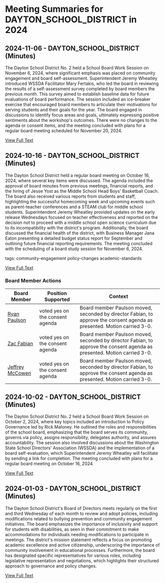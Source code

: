 # Meeting Summaries for DAYTON_SCHOOL_DISTRICT in 2024

## 2024-11-06 - DAYTON_SCHOOL_DISTRICT (Minutes)

The Dayton School District No. 2 held a School Board Work Session on November 6, 2024, where significant emphasis was placed on community engagement and board self-assessment. Superintendent Jeremy Wheatley introduced WSSDA Facilitator Mary Fertakis, who led the board in reviewing the results of a self-assessment survey completed by board members the previous month. This survey aimed to establish baseline data for future evaluations of board performance. The session included an ice-breaker exercise that encouraged board members to articulate their motivations for serving students and their goals for the year. The board engaged in discussions to identify focus areas and goals, ultimately expressing positive sentiments about the workshop's outcomes. There were no changes to the agenda or consent items, and the meeting concluded with plans for a regular board meeting scheduled for November 20, 2024.

[View Full Text](https://raw.githubusercontent.com/VoronoiPerspectives/WashingtonStateSchoolBoardExplorer/refs/heads/main/data/countries/usa/states/wa/counties/columbia/school_boards/dayton_school_district/2024/processed/2024-11-06-minutes.txt)

## 2024-10-16 - DAYTON_SCHOOL_DISTRICT (Minutes)

The Dayton School District held a regular board meeting on October 16, 2024, where several key items were discussed. The agenda included the approval of board minutes from previous meetings, financial reports, and the hiring of Jesse Yost as the Middle School Head Boys' Basketball Coach. The board also received various reports from students and staff, highlighting the successful homecoming week and upcoming events such as parent-teacher conferences and a STEAM club for middle school students. Superintendent Jeremy Wheatley provided updates on the early release Wednesdays focused on teacher effectiveness and reported on the decision not to proceed with a middle school open science curriculum due to its incompatibility with the district's program. Additionally, the board discussed the financial health of the district, with Business Manager Jana Eaton presenting a detailed budget status report for September and outlining future financial reporting requirements. The meeting concluded with the scheduling of a board study session for November 6, 2024. 

tags: community-engagement
policy-changes
academic-standards

[View Full Text](https://raw.githubusercontent.com/VoronoiPerspectives/WashingtonStateSchoolBoardExplorer/refs/heads/main/data/countries/usa/states/wa/counties/columbia/school_boards/dayton_school_district/2024/processed/2024-10-16-minutes.txt)

### Board Member Actions

| Board Member | Position Supported | Context |
|--------------|--------------------|---------|
| [Ryan Paulson](board_member_47.md) | voted yes on the consent agenda | Board member Paulson moved, seconded by director Fabian, to approve the consent agenda as presented. Motion carried 3-0. |
| [Zac Fabian](board_member_44.md) | voted yes on the consent agenda | Board member Paulson moved, seconded by director Fabian, to approve the consent agenda as presented. Motion carried 3-0. |
| [Jeffrey McCowen](board_member_46.md) | voted yes on the consent agenda | Board member Paulson moved, seconded by director Fabian, to approve the consent agenda as presented. Motion carried 3-0. |

## 2024-10-02 - DAYTON_SCHOOL_DISTRICT (Minutes)

The Dayton School District No. 2 held a School Board Work Session on October 2, 2024, where key topics included an introduction to Policy Governance led by Rick Maloney. He outlined the roles and responsibilities of the school board, emphasizing that the board serves its community, governs via policy, assigns responsibility, delegates authority, and assures accountability. The session also involved discussions about the Washington State School Directors' Association (WSSDA) and the implementation of a board self-evaluation, which Superintendent Jeremy Wheatley will facilitate by sending a link for completion. The meeting concluded with plans for a regular board meeting on October 16, 2024.

[View Full Text](https://raw.githubusercontent.com/VoronoiPerspectives/WashingtonStateSchoolBoardExplorer/refs/heads/main/data/countries/usa/states/wa/counties/columbia/school_boards/dayton_school_district/2024/processed/2024-10-02-minutes.txt)

## 2024-01-03 - DAYTON_SCHOOL_DISTRICT (Minutes)

The Dayton School District's Board of Directors meets regularly on the first and third Wednesday of each month to review and adopt policies, including modifications related to bullying prevention and community engagement initiatives. The board emphasizes the importance of inclusivity and support for students with disabilities, as seen in their commitment to make accommodations for individuals needing modifications to participate in meetings. The district's mission statement reflects a focus on promoting academic excellence and active citizenship, underscoring the importance of community involvement in educational processes. Furthermore, the board has designated specific representatives for various roles, including legislative representation and negotiations, which highlights their structured approach to governance and policy changes.

[View Full Text](https://raw.githubusercontent.com/VoronoiPerspectives/WashingtonStateSchoolBoardExplorer/refs/heads/main/data/countries/usa/states/wa/counties/columbia/school_boards/dayton_school_district/2024/processed/2024-01-03-02bodresponse-minutes.txt)

